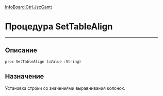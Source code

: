 ﻿---
Link: InfoBoard.Ctrl.JscGantt.@SetTableAlign
---

<!---  Навигация
[Имя проекта](#) :
-->
[InfoBoard.Ctrl.JscGantt](Default)

# Процедура SetTableAlign
---

## Описание

    proc SetTableAlign (aValue :String)

<!--
## Аргументы{#Args}

### Аргумент1

Описание аргумента 1
-->

## Назначение

Установка строки со значениями выравнивания колонок.

<!--
## Пример

    SetTableAlign...
-->


